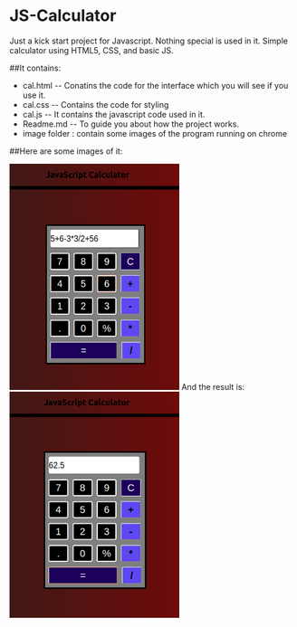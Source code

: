# JS-Calculator
Just a kick start project for Javascript. Nothing special is used in it. Simple calculator using HTML5, CSS, and basic JS.

##It contains:

* cal.html -- Conatins the code for the interface which you will see if you use it.
* cal.css -- Contains the code for styling
* cal.js -- It contains the javascript code used in it.
* Readme.md -- To guide you about how the project works.
* image folder : contain some images of the program running on chrome
 

##Here are some images of it:

<img alt="Image of Calculator" height=400 width= 300 src="https://github.com/Muskan-Mangal/JS-Calculator/blob/master/images/Screenshot%20from%202019-05-15%2011-16-42.png">  
And the result is:

<img alt="Image of Calculator" height=400 width=300 src="https://github.com/Muskan-Mangal/JS-Calculator/blob/master/images/Screenshot%20from%202019-05-15%2011-16-52.png">  

